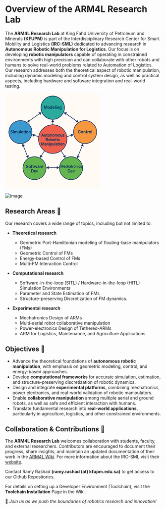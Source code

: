 # Overview of the ARM4L Research Lab

The **ARM4L Research Lab** at King Fahd University of Petroleum and Minerals **(KFUPM)** is part of the Interdisciplinary Research Center for Smart Mobility and Logistics **(IRC-SML)** dedicated to advancing research in **Autonomous Robotic Manipulation for Logistics**. Our focus is on developing **robotic manipulators** capable of operating in constrained environments with high precision and can collaborate with other robots and humans to solve real-world problems related to Automation of Logistics. Our research addresses both the theoretical aspect of robotic manipulation, including dynamic modeling and control system design, as well as practical aspects, including hardware and software integration and real-world testing.

![ARM Research Overview](arm_research_overview.png)

<img width="750" height="150" alt="image" src="https://github.com/user-attachments/assets/f1e7ba27-6ee6-4dc9-a637-6d87a98376a9" />


## Research Areas 📌 
Our research covers a wide range of topics, including but not limited to:  

- **Theoretical research** 
  - Geometric Port-Hamiltonian modeling of floating-base manipulators (FMs)
  - Geometric Control of FMs
  - Energy-based Control of FMs
  - Multi-FM Interaction Control

- **Computational research** 
  - Software-in-the-loop (SITL) / Hardware-in-the-loop (HITL) Simulation Environments
  - Parameter and State Estimation of FMs
  - Structure-preserving Discretization of FM dynamics.

- **Experimental research** 
  - Mechatronics Design of ARMs
  - Multi-aerial robot collaborative manipulation
  - Power-electronics Design of Tethered-ARMs
  - ARM for Logistics, Maintenance, and Agriculture Applications

## Objectives  🎯 
- Advance the theoretical foundations of **autonomous robotic manipulation**, with emphasis on geometric modeling, control, and energy-based approaches.  
- Develop **computational frameworks** for accurate simulation, estimation, and structure-preserving discretization of robotic dynamics.  
- Design and integrate **experimental platforms**, combining mechatronics, power electronics, and real-world validation of robotic manipulators.  
- Enable **collaborative manipulation** among multiple aerial and ground robots, as well as safe and efficient interaction with humans.  
- Translate fundamental research into **real-world applications**, particularly in agriculture, logistics, and other constrained environments.  

## Collaboration & Contributions 🤝  
The **ARM4L Research Lab** welcomes collaboration with students, faculty, and external researchers. Contributors are encouraged to document their progress, share insights, and maintain an updated documentation of their work in the [ARM4L Wiki](https://github.com/kfupm-arm-lab/arm-wiki).
For more information about the IRC-SML visit their [website](https://ri.kfupm.edu.sa/irc-sml).

Contact Ramy Rashad **(ramy.rashad (at) kfupm.edu.sa)** to get access to our Github Repositories.

For details on setting up a Developer Environment (Toolchain), visit the **Toolchain Installation** Page in the Wiki.  

🚀 *Join us as we push the boundaries of robotics research and innovation!*  
